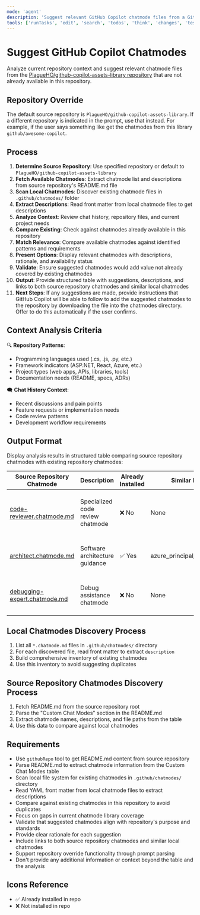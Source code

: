 ```yaml
---
mode: 'agent'
description: 'Suggest relevant GitHub Copilot chatmode files from a GitHub repository based on current repository context and chat history, avoiding duplicates with existing chatmodes in this repository.'
tools: ['runTasks', 'edit', 'search', 'todos', 'think', 'changes', 'testFailure', 'openSimpleBrowser', 'fetch', 'githubRepo']
---
```


# Suggest GitHub Copilot Chatmodes

Analyze current repository context and suggest relevant chatmode files from the [PlagueHO/github-copilot-assets-library repository](https://github.com/PlagueHO/github-copilot-assets-library) that are not already available in this repository.

## Repository Override

The default source repository is `PlagueHO/github-copilot-assets-library`. If a different repository is indicated in the prompt, use that instead. For example, if the user says something like get the chatmodes from this library `github/awesome-copilot`.

## Process

1. **Determine Source Repository**: Use specified repository or default to `PlagueHO/github-copilot-assets-library`
2. **Fetch Available Chatmodes**: Extract chatmode list and descriptions from source repository's README.md file
3. **Scan Local Chatmodes**: Discover existing chatmode files in `.github/chatmodes/` folder
4. **Extract Descriptions**: Read front matter from local chatmode files to get descriptions
5. **Analyze Context**: Review chat history, repository files, and current project needs
6. **Compare Existing**: Check against chatmodes already available in this repository
7. **Match Relevance**: Compare available chatmodes against identified patterns and requirements
8. **Present Options**: Display relevant chatmodes with descriptions, rationale, and availability status
9. **Validate**: Ensure suggested chatmodes would add value not already covered by existing chatmodes
10. **Output**: Provide structured table with suggestions, descriptions, and links to both source repository chatmodes and similar local chatmodes
11. **Next Steps**: If any suggestions are made, provide instructions that GitHub Copilot will be able to follow to add the suggested chatmodes to the repository by downloading the file into the chatmodes directory. Offer to do this automatically if the user confirms.

## Context Analysis Criteria

🔍 **Repository Patterns**:
- Programming languages used (.cs, .js, .py, etc.)
- Framework indicators (ASP.NET, React, Azure, etc.)
- Project types (web apps, APIs, libraries, tools)
- Documentation needs (README, specs, ADRs)

🗨️ **Chat History Context**:
- Recent discussions and pain points
- Feature requests or implementation needs
- Code review patterns
- Development workflow requirements

## Output Format

Display analysis results in structured table comparing source repository chatmodes with existing repository chatmodes:

| Source Repository Chatmode | Description | Already Installed | Similar Local Chatmode | Suggestion Rationale |
|---------------------------|-------------|-------------------|-------------------------|---------------------|
| [code-reviewer.chatmode.md](https://github.com/PlagueHO/github-copilot-assets-library/blob/main/chatmodes/code-reviewer.chatmode.md) | Specialized code review chatmode | ❌ No | None | Would enhance development workflow with dedicated code review assistance |
| [architect.chatmode.md](https://github.com/PlagueHO/github-copilot-assets-library/blob/main/chatmodes/architect.chatmode.md) | Software architecture guidance | ✅ Yes | azure_principal_architect.chatmode.md | Already covered by existing architecture chatmodes |
| [debugging-expert.chatmode.md](https://github.com/PlagueHO/github-copilot-assets-library/blob/main/chatmodes/debugging-expert.chatmode.md) | Debug assistance chatmode | ❌ No | None | Could improve troubleshooting efficiency for development team |

## Local Chatmodes Discovery Process

1. List all `*.chatmode.md` files in `.github/chatmodes/` directory
2. For each discovered file, read front matter to extract `description`
3. Build comprehensive inventory of existing chatmodes
4. Use this inventory to avoid suggesting duplicates

## Source Repository Chatmodes Discovery Process

1. Fetch README.md from the source repository root
2. Parse the "Custom Chat Modes" section in the README.md
3. Extract chatmode names, descriptions, and file paths from the table
4. Use this data to compare against local chatmodes

## Requirements

- Use `githubRepo` tool to get README.md content from source repository
- Parse README.md to extract chatmode information from the Custom Chat Modes table
- Scan local file system for existing chatmodes in `.github/chatmodes/` directory
- Read YAML front matter from local chatmode files to extract descriptions
- Compare against existing chatmodes in this repository to avoid duplicates
- Focus on gaps in current chatmode library coverage
- Validate that suggested chatmodes align with repository's purpose and standards
- Provide clear rationale for each suggestion
- Include links to both source repository chatmodes and similar local chatmodes
- Support repository override functionality through prompt parsing
- Don't provide any additional information or context beyond the table and the analysis

## Icons Reference

- ✅ Already installed in repo
- ❌ Not installed in repo
